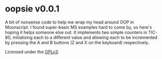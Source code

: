 # oopsie v0.0.1

A bit of nonsense code to help me wrap my head around OOP in
Moonscript.  I found super-basic MS examples hard to come by, so
here's hoping it helps someone else out.  It implements two simple
counters in TIC-80, initialising each to a different value and
allowing each to be incremented by pressing the A and B buttons (Z and
X on the keyboard) respectively.

Licensed under the [GPLv3](https://www.gnu.org/licenses/gpl-3.0.md).
